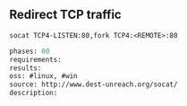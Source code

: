 ## Redirect TCP traffic
```
socat TCP4-LISTEN:80,fork TCP4:<REMOTE>:80
```


```meta
phases: 00
requirements: 
results: 
oss: #linux, #win
source: http://www.dest-unreach.org/socat/
description: 
```